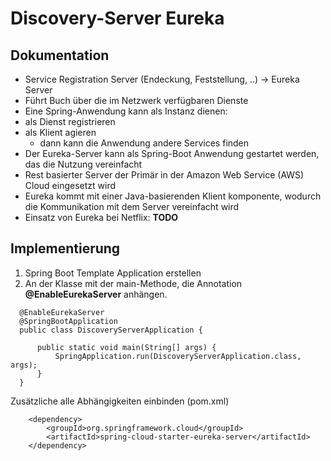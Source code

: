 # Discovery-Server Eureka

## Dokumentation
- Service Registration Server (Endeckung, Feststellung, ..) -> Eureka Server
- Führt Buch über die im Netzwerk verfügbaren Dienste
- Eine Spring-Anwendung kann als Instanz dienen:
 - als Dienst registrieren
 - als Klient agieren 
     - dann kann die Anwendung andere Services finden
- Der Eureka-Server kann als Spring-Boot Anwendung gestartet werden, das die Nutzung vereinfacht
- Rest basierter Server der Primär in der Amazon Web Service (AWS) Cloud eingesetzt wird
- Eureka kommt mit einer Java-basierenden Klient komponente, wodurch die Kommunikation mit dem Server vereinfacht wird
- Einsatz von Eureka bei Netflix: **TODO**

## Implementierung

1. Spring Boot Template Application erstellen
2. An der Klasse mit der main-Methode, die Annotation **@EnableEurekaServer** anhängen.
```
  @EnableEurekaServer
  @SpringBootApplication
  public class DiscoveryServerApplication {
  
      public static void main(String[] args) {
          SpringApplication.run(DiscoveryServerApplication.class, args);
      }
  }
```
    	
  Zusätzliche alle Abhängigkeiten einbinden (pom.xml)
```
    <dependency>
		<groupId>org.springframework.cloud</groupId>
		<artifactId>spring-cloud-starter-eureka-server</artifactId>
	</dependency>
```

